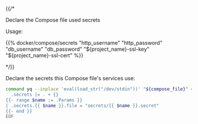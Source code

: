 {{/*

Declare the Compose file used secrets

Usage:

{{% docker/compose/secrets
  "http_username" "http_password"
  "db_username" "db_password"
  "${project_name}-ssl-key" "${project_name}-ssl-cert"
%}}

*/}}

Declare the secrets this Compose file's services use:

```bash
command yq --inplace 'eval(load_str("/dev/stdin"))' "${compose_file}" <<EOF
  .secrets |= . + {}
{{- range $name := .Params }}
| .secrets.{{ $name }}.file = "secrets/{{ $name }}.secret"
{{- end }}
EOF
```
